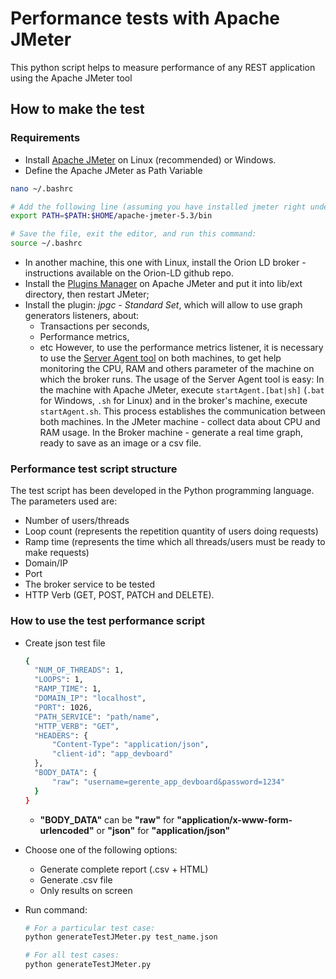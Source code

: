 # Performance tests with Apache JMeter

This python script helps to measure performance of any REST application using the Apache JMeter tool

## How to make the test

### Requirements

- Install [Apache JMeter](https://jmeter.apache.org/download_jmeter.cgi) on Linux (recommended) or Windows.
- Define the Apache JMeter as Path Variable

```bash
nano ~/.bashrc

# Add the following line (assuming you have installed jmeter right under your home directory):
export PATH=$PATH:$HOME/apache-jmeter-5.3/bin

# Save the file, exit the editor, and run this command:
source ~/.bashrc
```

- In another machine, this one with Linux, install the Orion LD broker - instructions available on the Orion-LD github repo.
- Install the [Plugins Manager](https://jmeter-plugins.org/install/Install/) on Apache JMeter and put it into lib/ext directory, then restart JMeter;
- Install the plugin: *jpgc - Standard Set*, which will allow to use graph generators listeners, about:
  * Transactions per seconds,
  * Performance metrics,
  * etc
  However, to use the performance metrics listener, it is necessary to use the
  [Server Agent tool](https://github.com/undera/perfmon-agent/blob/master/README.md) on both machines,
  to get help monitoring the CPU, RAM and others parameter of the machine on which the broker runs.
  The usage of the Server Agent tool is easy:
  In the machine with Apache JMeter, execute `startAgent.[bat|sh]` (`.bat` for Windows, `.sh` for Linux)
  and in the broker's machine, execute `startAgent.sh`.
  This process establishes the communication between both machines.
  In the JMeter machine - collect data about CPU and RAM usage.
  In the Broker machine - generate a real time graph, ready to save as an image or a csv file.

### Performance test script structure
The test script has been developed in the Python programming language. The parameters used are: 
* Number of users/threads
* Loop count (represents the repetition quantity of users doing requests)
* Ramp time (represents the time which all threads/users must be ready to make requests)
* Domain/IP
* Port
* The broker service to be tested
* HTTP Verb (GET, POST, PATCH and DELETE).

### How to use the test performance script
* Create json test file

  ``` bash
  {
    "NUM_OF_THREADS": 1,
    "LOOPS": 1,
    "RAMP_TIME": 1,
    "DOMAIN_IP": "localhost",
    "PORT": 1026,
    "PATH_SERVICE": "path/name",
    "HTTP_VERB": "GET",
    "HEADERS": {
        "Content-Type": "application/json",
        "client-id": "app_devboard"
    },
    "BODY_DATA": {
        "raw": "username=gerente_app_devboard&password=1234"
    }
  }
  ```

  * **"BODY_DATA"** can be **"raw"** for **"application/x-www-form-urlencoded"** or **"json"** for **"application/json"**

* Choose one of the following options:
	* Generate complete report (.csv + HTML)
	* Generate .csv file
	* Only results on screen

* Run command:

  ``` bash
  # For a particular test case:
  python generateTestJMeter.py test_name.json
  
  # For all test cases:
  python generateTestJMeter.py
  ```
